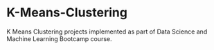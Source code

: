 # K-Means-Clustering
K Means Clustering projects implemented as part of Data Science and Machine Learning Bootcamp course.
